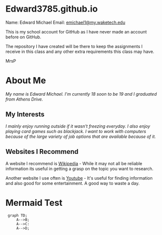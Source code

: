 # Edward3785.github.io

Name: Edward Michael
Email: emichael1@my.waketech.edu

This is my school account for GitHub as I have never made an account before on GitHub.

The repository I have created will be there to keep the assignments I receive in this class and any other extra requirements this class may have.

MrsP

# About Me #
_My name is Edward Michael. I'm currently 18 soon to be 19 and I graduated from Athens Drive._

## My Interests ##
_I mainly enjoy running outside if it wasn't freezing everyday. I also enjoy playing card games such as blackjack. I want to work with computers because of the large variety of job options that are available because of it._


## Websites I Recommend ##
A website I recommend is [Wikipedia](https://www.wikipedia.org/) - While it may not all be reliable information its useful in getting a grasp on the topic you want to research.

Another website I use often is [Youtube](https://www.youtube.com/) - It's useful for finding information and also good for some entertainment. A good way to waste a day. 


# Mermaid Test #

```mermaid
 graph TD;
     A-->B;
     A-->C:
     A-->D;

```